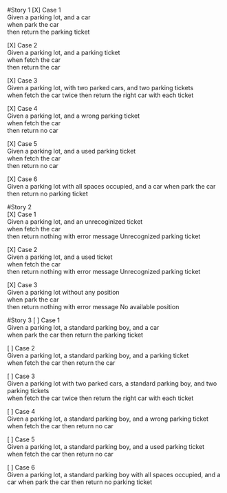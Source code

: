 #Story 1
[X] Case 1  
Given a parking lot, and a car  
when park the car  
then return the parking ticket

[X] Case 2  
Given a parking lot, and a parking ticket  
when fetch the car  
then return the car

[X] Case 3  
Given a parking lot, with two parked cars, and two parking tickets  
when fetch the car twice
then return the right car with each ticket

[X] Case 4  
Given a parking lot, and a wrong parking ticket  
when fetch the car  
then return no car

[X] Case 5  
Given a parking lot, and a used parking ticket  
when fetch the car  
then return no car

[X] Case 6  
Given a parking lot with all spaces occupied, and a car
when park the car  
then return no parking ticket


#Story 2  
[X] Case 1  
Given a parking lot, and an unrecoginized ticket  
when fetch the car  
then return nothing with error message Unrecognized parking ticket

[X] Case 2  
Given a parking lot, and a used ticket  
when fetch the car  
then return nothing with error message Unrecognized parking ticket

[X] Case 3  
Given a parking lot without any position  
when park the car  
then return nothing with error message No available position


#Story 3
[ ] Case 1  
Given a parking lot, a standard parking boy, and a car  
when park the car 
then return the parking ticket

[ ] Case 2  
Given a parking lot, a standard parking boy, and a parking ticket  
when fetch the car 
then return the car

[ ] Case 3  
Given a parking lot with two parked cars, a standard parking boy, and two parking tickets  
when fetch the car twice 
then return the right car with each ticket

[ ] Case 4  
Given a parking lot, a standard parking boy, and a wrong parking ticket  
when fetch the car 
then return no car

[ ] Case 5  
Given a parking lot, a standard parking boy, and a used parking ticket  
when fetch the car 
then return no car

[ ] Case 6  
Given a parking lot, a standard parking boy with all spaces occupied, and a car
when park the car
then return no parking ticket